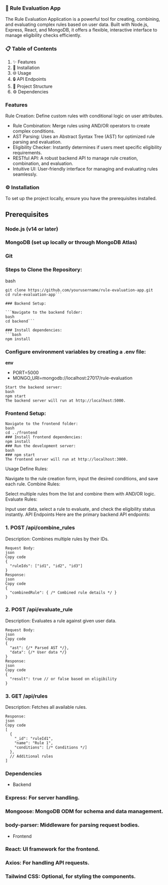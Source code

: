 ### 🌟 Rule Evaluation App
The Rule Evaluation Application is a powerful tool for creating, combining, and evaluating complex rules based on user data. Built with Node.js, Express, React, and MongoDB, it offers a flexible, interactive interface to manage eligibility checks efficiently.

<!-- Add a link to a GIF or image showcasing the app here -->

### 📋 Table of Contents
1. ✨ Features
2. 🚀 Installation
3. 🌐 Usage
4. 🔒 API Endpoints
5. 🎨 Project Structure
6. ⚙️ Dependencies

### Features
Rule Creation: Define custom rules with conditional logic on user attributes.
- Rule Combination: Merge rules using AND/OR operators to create complex conditions.
- AST Parsing: Uses an Abstract Syntax Tree (AST) for optimized rule parsing and evaluation.
- Eligibility Checker: Instantly determines if users meet specific eligibility requirements.
- RESTful API: A robust backend API to manage rule creation, combination, and evaluation.
- Intuitive UI: User-friendly interface for managing and evaluating rules seamlessly.

### ⚙️ Installation
To set up the project locally, ensure you have the prerequisites installed.

## Prerequisites
### **Node.js** (v14 or later)
### **MongoDB** (set up locally or through MongoDB Atlas)
### Git

### Steps to Clone the Repository:

bash
```Copy code
git clone https://github.com/yourusername/rule-evaluation-app.git
cd rule-evaluation-app```

### Backend Setup:

```Navigate to the backend folder:
bash
cd backend```

### Install dependencies:
```bash
npm install
```
### Configure environment variables by creating a .env file:
**env**
- PORT=5000
- MONGO_URI=mongodb://localhost:27017/rule-evaluation
```
Start the backend server:
bash
npm start
The backend server will run at http://localhost:5000.
```
### Frontend Setup:
```
Navigate to the frontend folder:
bash
cd ../frontend
### Install frontend dependencies:
npm install
### Run the development server:
bash
### npm start
The frontend server will run at http://localhost:3000.
```
Usage
Define Rules:

Navigate to the rule creation form, input the desired conditions, and save each rule.
Combine Rules:

Select multiple rules from the list and combine them with AND/OR logic.
Evaluate Rules:

Input user data, select a rule to evaluate, and check the eligibility status instantly.
API Endpoints
Here are the primary backend API endpoints:

### 1. POST /api/combine_rules
Description: Combines multiple rules by their IDs.
```
Request Body:
json
Copy code
{
  "ruleIds": ["id1", "id2", "id3"]
}
Response:
json
Copy code
{
  "combinedRule": { /* Combined rule details */ }
}
```

### 2. POST /api/evaluate_rule
Description: Evaluates a rule against given user data.
```
Request Body:
json
Copy code
{
  "ast": {/* Parsed AST */},
  "data": {/* User data */}
}
Response:
json
Copy code
{
  "result": true // or false based on eligibility
}
```

### 3. GET /api/rules
Description: Fetches all available rules.
```
Response:
json
Copy code
[
  {
    "_id": "ruleId1",
    "name": "Rule 1",
    "conditions": [/* Conditions */]
  },
  // Additional rules
]
```

### Dependencies
- Backend
### Express: For server handling.
### Mongoose: MongoDB ODM for schema and data management.
### body-parser: Middleware for parsing request bodies.

- Frontend
### React: UI framework for the frontend.
### Axios: For handling API requests.
### Tailwind CSS: Optional, for styling the components.
